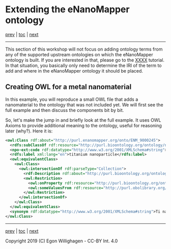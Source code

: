 # Extending the eNanoMapper ontology

[prev](scholia.md) | [toc](./README.md) | [next](nanomaterial.md)

---

This section of this workshop will not focus on adding ontology terms from any of the supported
upstream ontologies on which the eNanoMapper ontology is built. If you are interested in that,
please go to the [XXXX]() tutorial. In that situation, you basically only need to determine
the IRI of the term to add and where in the eNanoMapper ontology it should be placed.

## Creating OWL for a metal nanomaterial

In this example, you will reproduce a small OWL file that adds a nanomaterial to the ontology that
was not included yet. We will first see the full example and then discuss the components bit by bit.

So, let's make the jump in and briefly look at the full example. It uses OWL Axioms to provide
additional meaning to the ontology, useful for reasoning later (why?). Here it is:

```xml
<owl:Class rdf:about="http://purl.enanomapper.org/onto/ENM_9000245">
  <rdfs:subClassOf rdf:resource="http://purl.bioontology.org/ontology/npo#NPO_1384"/>
  <npo-ext:code rdf:datatype="http://www.w3.org/2001/XMLSchema#string">titanium nanoparticle</npo-ext:code>
  <rdfs:label xml:lang="en">titanium nanoparticle</rdfs:label>
  <owl:equivalentClass>
    <owl:Class>
      <owl:intersectionOf rdf:parseType="Collection">
        <rdf:Description rdf:about="http://purl.bioontology.org/ontology/npo#NPO_707"/>
        <owl:Restriction>
          <owl:onProperty rdf:resource="http://purl.bioontology.org/ontology/npo#has_component_part"/>
          <owl:someValuesFrom rdf:resource="http://purl.obolibrary.org/obo/CHEBI_33341"/>
        </owl:Restriction>
      </owl:intersectionOf>
    </owl:Class>
  </owl:equivalentClass>
  <synonym rdf:datatype="http://www.w3.org/2001/XMLSchema#string">Ti nanoparticle</synonym>
</owl:Class>
```

---

[prev](scholia.md) | [toc](./README.md) | [next](nanomaterial.md)

Copyright 2019 (C) Egon Willighagen - CC-BY Int. 4.0
